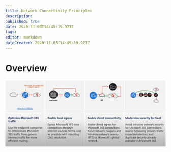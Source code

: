 ```yaml
---
title: Network Connectivity Principles
description: 
published: true
date: 2020-11-03T14:45:19.921Z
tags: 
editor: markdown
dateCreated: 2020-11-03T14:45:19.921Z
---
```


# Overview
![2020-11-03_14_44_46-clipboard.png](/2020-11-03_14_44_46-clipboard.png)